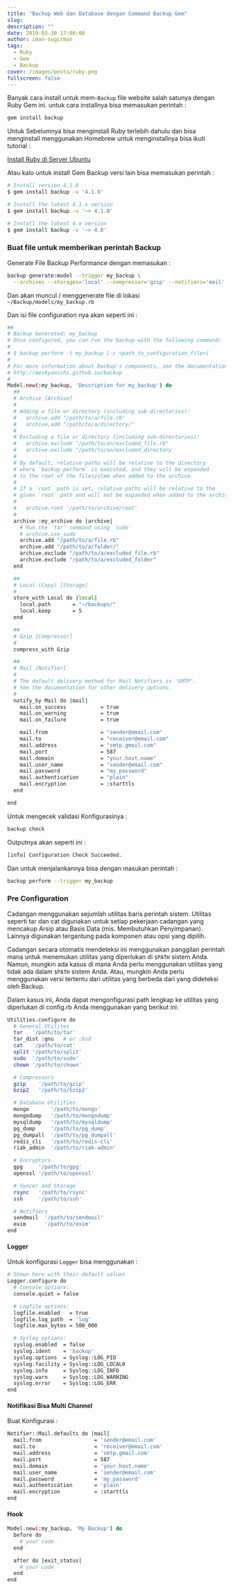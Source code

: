 ```yaml
---
title: "Backup Web dan Database dengan Command Backup Gem"
slug:
description: ""
date: 2019-03-30 17:08:00
author: iman-sugirman
tags:
  - Ruby
  - Gem
  - Backup
cover: /images/posts/ruby.png
fullscreen: false
---
```

Banyak cara install untuk mem-`Backup` file website salah satunya dengan Ruby Gem ini. untuk cara installnya bisa memasukan perintah :

```bash
gem install backup
```
Untuk Sebelumnya bisa menginstall Ruby terlebih dahulu dan bisa menginstall menggunakan Homebrew untuk menginstallnya bisa ikuti tutorial :

[Install Ruby di Server Ubuntu](/tutorial-install-homebrew-di-mac-osx)

Atau kalo untuk install Gem Backup versi lain bisa memasukan perintah :

```bash
# Install version 4.1.0
$ gem install backup -v '4.1.0'

# Install the latest 4.1.x version
$ gem install backup -v '~> 4.1.0'

# Install the latest 4.x version
$ gem install backup -v '~> 4.0'
```
### Buat file untuk memberikan perintah Backup
Generate File Backup Performance dengan memasukan :
```bash
backup generate:model --trigger my_backup \
  --archives --storages='local' --compressor='gzip' --notifiers='mail'
```
Dan akan muncul / menggenerate file di lokasi `~/Backup/models/my_backup.rb`

Dan isi file configuration nya akan seperti ini :
```bash
##
# Backup Generated: my_backup
# Once configured, you can run the backup with the following command:
#
# $ backup perform -t my_backup [-c <path_to_configuration_file>]
#
# For more information about Backup's components, see the documentation at:
# http://meskyanichi.github.io/backup
#
Model.new(:my_backup, 'Description for my_backup') do
  ##
  # Archive [Archive]
  #
  # Adding a file or directory (including sub-directories):
  #   archive.add "/path/to/a/file.rb"
  #   archive.add "/path/to/a/directory/"
  #
  # Excluding a file or directory (including sub-directories):
  #   archive.exclude "/path/to/an/excluded_file.rb"
  #   archive.exclude "/path/to/an/excluded_directory
  #
  # By default, relative paths will be relative to the directory
  # where `backup perform` is executed, and they will be expanded
  # to the root of the filesystem when added to the archive.
  #
  # If a `root` path is set, relative paths will be relative to the
  # given `root` path and will not be expanded when added to the archive.
  #
  #   archive.root '/path/to/archive/root'
  #
  archive :my_archive do |archive|
    # Run the `tar` command using `sudo`
    # archive.use_sudo
    archive.add "/path/to/a/file.rb"
    archive.add "/path/to/a/folder/"
    archive.exclude "/path/to/a/excluded_file.rb"
    archive.exclude "/path/to/a/excluded_folder"
  end

  ##
  # Local (Copy) [Storage]
  #
  store_with Local do |local|
    local.path       = "~/backups/"
    local.keep       = 5
  end

  ##
  # Gzip [Compressor]
  #
  compress_with Gzip

  ##
  # Mail [Notifier]
  #
  # The default delivery method for Mail Notifiers is 'SMTP'.
  # See the documentation for other delivery options.
  #
  notify_by Mail do |mail|
    mail.on_success           = true
    mail.on_warning           = true
    mail.on_failure           = true

    mail.from                 = "sender@email.com"
    mail.to                   = "receiver@email.com"
    mail.address              = "smtp.gmail.com"
    mail.port                 = 587
    mail.domain               = "your.host.name"
    mail.user_name            = "sender@email.com"
    mail.password             = "my_password"
    mail.authentication       = "plain"
    mail.encryption           = :starttls
  end

end
```
Untuk mengecek validasi Konfigurasinya :

```bash
backup check
```
Outputnya akan seperti ini :
```bash
[info] Configuration Check Succeeded.
```
Dan untuk menjalankannya bisa dengan masukan perintah :

```bash
backup perform --trigger my_backup
```

### Pre Configuration

Cadangan menggunakan sejumlah utilitas baris perintah sistem. Utilitas seperti tar dan cat digunakan untuk setiap pekerjaan cadangan yang mencakup Arsip atau Basis Data (mis. Membutuhkan Penyimpanan). Lainnya digunakan tergantung pada komponen atau opsi yang dipilih.

Cadangan secara otomatis mendeteksi ini menggunakan panggilan perintah mana untuk menemukan utilitas yang diperlukan di `$PATH` sistem Anda. Namun, mungkin ada kasus di mana Anda perlu menggunakan utilitas yang tidak ada dalam `$PATH` sistem Anda. Atau, mungkin Anda perlu menggunakan versi tertentu dari utilitas yang berbeda dari yang dideteksi oleh Backup.

Dalam kasus ini, Anda dapat mengonfigurasi path lengkap ke utilitas yang diperlukan di config.rb Anda menggunakan yang berikut ini:

```bash
Utilities.configure do
  # General Utilites
  tar   '/path/to/tar'
  tar_dist :gnu   # or :bsd
  cat   '/path/to/cat'
  split '/path/to/split'
  sudo  '/path/to/sudo'
  chown '/path/to/chown'

  # Compressors
  gzip    '/path/to/gzip'
  bzip2   '/path/to/bzip2'

  # Database Utilities
  mongo       '/path/to/mongo'
  mongodump   '/path/to/mongodump'
  mysqldump   '/path/to/mysqldump'
  pg_dump     '/path/to/pg_dump'
  pg_dumpall  '/path/to/pg_dumpall'
  redis_cli   '/path/to/redis-cli'
  riak_admin  '/path/to/riak-admin'

  # Encryptors
  gpg     '/path/to/gpg'
  openssl '/path/to/openssl'

  # Syncer and Storage
  rsync   '/path/to/rsync'
  ssh     '/path/to/ssh'

  # Notifiers
  sendmail  '/path/to/sendmail'
  exim      '/path/to/exim'
end
```
#### Logger
Untuk konfigurasi `Logger` bisa menggunakan :

```bash
# Shown here with their default values
Logger.configure do
  # Console options:
  console.quiet = false

  # Logfile options:
  logfile.enabled   = true
  logfile.log_path  = 'log'
  logfile.max_bytes = 500_000

  # Syslog options:
  syslog.enabled  = false
  syslog.ident    = 'backup'
  syslog.options  = Syslog::LOG_PID
  syslog.facility = Syslog::LOG_LOCAL0
  syslog.info     = Syslog::LOG_INFO
  syslog.warn     = Syslog::LOG_WARNING
  syslog.error    = Syslog::LOG_ERR
end
```
#### Notifikasi Bisa Multi Channel

Buat Konfigurasi :
```bash
Notifier::Mail.defaults do |mail|
  mail.from                 = 'sender@email.com'
  mail.to                   = 'receiver@email.com'
  mail.address              = 'smtp.gmail.com'
  mail.port                 = 587
  mail.domain               = 'your.host.name'
  mail.user_name            = 'sender@email.com'
  mail.password             = 'my_password'
  mail.authentication       = 'plain'
  mail.encryption           = :starttls
end
```
#### Hook
```bash
Model.new(:my_backup, 'My Backup') do
  before do
    # your code
  end

  after do |exit_status|
    # your code
  end
end
```

